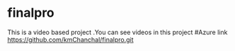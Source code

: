# finalpro
This is a video based project .You can see videos in this project
#Azure link https://github.com/kmChanchal/finalpro.git
